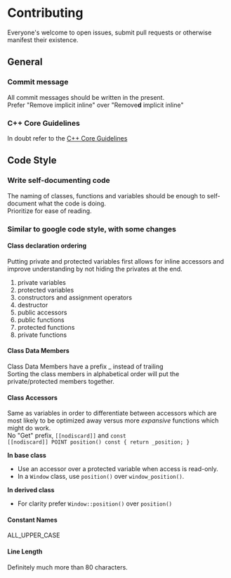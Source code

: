 # Contributing
Everyone's welcome to open issues, submit pull requests or otherwise manifest their existence.

## General
### Commit message
All commit messages should be written in the present.  
Prefer "Remove implicit inline" over "Remove**d** implicit inline"

### C++ Core Guidelines
In doubt refer to the [C++ Core Guidelines](https://isocpp.github.io/CppCoreGuidelines/)

## Code Style

### Write self-documenting code
The naming of classes, functions and variables should be enough to self-document what the code is doing.  
Prioritize for ease of reading.

### Similar to google code style, with some changes

#### Class declaration ordering
Putting private and protected variables first allows for inline accessors and improve understanding by not hiding the privates at the end.

1. private variables
2. protected variables
3. constructors and assignment operators
4. destructor
5. public accessors
6. public functions
7. protected functions
8. private functions

#### Class Data Members
Class Data Members have a prefix _ instead of trailing  
Sorting the class members in alphabetical order will put the private/protected members together.

#### Class Accessors
Same as variables in order to differentiate between accessors which are most likely to be optimized away versus more *expansive* functions which might do work.  
No "Get" prefix, `[[nodiscard]]` and `const`  
`[[nodiscard]] POINT position() const { return _position; }`

**In base class**
* Use an accessor over a protected variable when access is read-only.
* In a `Window` class, use `position()` over `window_position()`.

**In derived class**
* For clarity prefer `Window::position()` over `position()`

#### Constant Names
ALL_UPPER_CASE

#### Line Length
Definitely much more than 80 characters.
